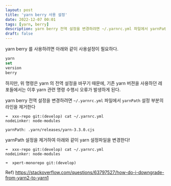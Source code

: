 ```yaml
---
layout: post
title: 'yarn berry 사용 설정'
date: 2022-12-07 00:01
tags: [yarn, berry]
description: yarn berry 전역 설정을 변경하려면 ~/.yarnrc.yml 파일에서 yarnPath 설정 부분의 라인을 제거한다
draft: false
---
```


yarn berry 를 사용하려면 아래와 같이 사용설정이 필요하다.

```js
yarn
set
version
berry
```

하지만,
위 명령은 yarn 의 전역 설정을 바꾸기 때문에,
기존 yarn 버젼을 사용하던 레포들에서는 이후 yarn 관련 명령 수행시 오류가 발생하게 된다.

yarn berry 전역 설정을 변경하려면 `~/.yarnrc.yml` 파일에서 `yarnPath` 설정 부분의 라인을 제거한다

```
➜  xxx-repo git:(develop) cat ~/.yarnrc.yml
nodeLinker: node-modules

yarnPath: .yarn/releases/yarn-3.3.0.cjs
```

yarnPath 설정을 제거하여 아래와 같이 yarn 설정파일을 변경한다!

```
➜  xxx-repo git:(develop) cat ~/.yarnrc.yml
nodeLinker: node-modules

➜  xpert-monorepo git:(develop)
```

Ref)
https://stackoverflow.com/questions/63797527/how-do-i-downgrade-from-yarn2-to-yarn1
